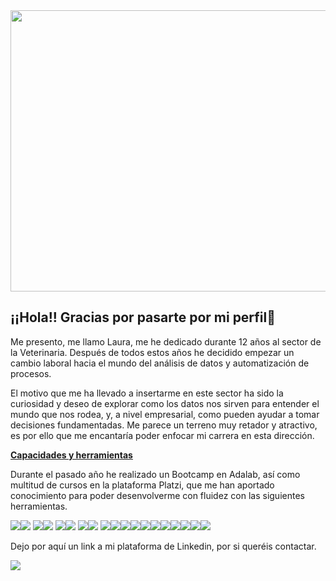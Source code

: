 
<img src="imagen dibujo.png" width="600" height="450"> 

## ¡¡Hola!! Gracias por pasarte por mi perfil👋

Me presento, me llamo Laura, me he dedicado durante 12 años al sector de la Veterinaria. Después de todos estos años he decidido empezar un cambio laboral hacia el mundo del análisis de datos y automatización de procesos. 

El motivo que me ha llevado a insertarme en este sector ha sido la curiosidad y deseo de explorar como los datos nos sirven para entender el mundo que nos rodea, y, a nivel empresarial, como pueden ayudar a tomar decisiones fundamentadas. Me parece un terreno muy retador y atractivo, es por ello que me encantaría poder enfocar mi carrera en esta dirección. 

<u>**Capacidades y herramientas**</u>

Durante el pasado año he realizado un Bootcamp en Adalab, así como multitud de cursos en la plataforma Platzi, que me han aportado conocimiento para poder desenvolverme con fluidez con las siguientes herramientas. 

<img src="https://img.shields.io/badge/Jupyter-F37626.svg?&style=for-the-badge&logo=Jupyter&logoColor=white"/><img src="https://img.shields.io/badge/Python-FFD43B?style=for-the-badge&logo=python&logoColor=blue"/>
<img src="https://img.shields.io/badge/Tableau-E97627?style=for-the-badge&logo=Tableau&logoColor=white"/><img src="https://img.shields.io/badge/ChatGPT-74aa9c?style=for-the-badge&logo=openai&logoColor=white"/>
<img src="https://img.shields.io/badge/Deepnote-3793EF?style=for-the-badge&logo=Deepnote&logoColor=white"/><img src="https://img.shields.io/badge/Kaggle-20BEFF?style=for-the-badge&logo=Kaggle&logoColor=white"/>
<img src="https://img.shields.io/badge/MySQL-005C84?style=for-the-badge&logo=mysql&logoColor=white"/><img src="https://img.shields.io/badge/Canva-%2300C4CC.svg?&style=for-the-badge&logo=Canva&logoColor=white"/>
<img src="https://img.shields.io/badge/conda-342B029.svg?&style=for-the-badge&logo=anaconda&logoColor=white"/><img src="https://img.shields.io/badge/Selenium-43B02A?style=for-the-badge&logo=Selenium&logoColor=white"/><img src="https://img.shields.io/badge/Slack-4A154B?style=for-the-badge&logo=slack&logoColor=white"/><img src="https://img.shields.io/badge/Zoom-2D8CFF?style=for-the-badge&logo=zoom&logoColor=white"/><img src="https://img.shields.io/badge/Colab-F9AB00?style=for-the-badge&logo=googlecolab&color=525252"/><img src="https://img.shields.io/badge/replit-667881?style=for-the-badge&logo=replit&logoColor=white"/><img src="https://img.shields.io/badge/VSCode-0078D4?style=for-the-badge&logo=visual%20studio%20code&logoColor=white"/><img src="https://img.shields.io/badge/Pandas-2C2D72?style=for-the-badge&logo=pandas&logoColor=white"/><img src="https://img.shields.io/badge/Numpy-777BB4?style=for-the-badge&logo=numpy&logoColor=white"/><img src="https://img.shields.io/badge/powershell-5391FE?style=for-the-badge&logo=powershell&logoColor=white"/><img src="https://img.shields.io/badge/GIT-E44C30?style=for-the-badge&logo=git&logoColor=white"/>


Dejo por aquí un link a mi plataforma de Linkedin, por si queréis contactar. 

<div class="badge-base LI-profile-badge" data-locale="es_ES" data-size="large" data-theme="light" data-type="HORIZONTAL" data-vanity="laura-romero-jimenez-78aab82b7" data-version="v1"><a class="badge-base__link LI-simple-link" href="https://es.linkedin.com/in/laura-romero-jimenez-78aab82b7?trk=profile-badge"><img src="https://img.shields.io/badge/LinkedIn-0077B5?style=for-the-badge&logo=linkedin&logoColor=white"/></a></div>
